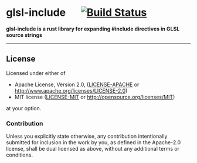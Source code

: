 # glsl-include &emsp; [![Build Status]][travis]

[Build Status]: https://travis-ci.org/jshrake/glsl-include.svg?branch=master
[travis]: https://travis-ci.org/jshrake/glsl-include

**glsl-include is a rust library for expanding #include directives in GLSL source strings**

---

## License

Licensed under either of

 * Apache License, Version 2.0, ([LICENSE-APACHE](LICENSE-APACHE) or http://www.apache.org/licenses/LICENSE-2.0)
 * MIT license ([LICENSE-MIT](LICENSE-MIT) or http://opensource.org/licenses/MIT)

at your option.

### Contribution

Unless you explicitly state otherwise, any contribution intentionally submitted
for inclusion in the work by you, as defined in the Apache-2.0 license, shall be dual licensed as above, without any
additional terms or conditions.
